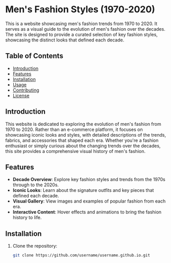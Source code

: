 # Men's Fashion Styles (1970-2020)

This is a website showcasing men's fashion trends from 1970 to 2020. It serves as a visual guide to the evolution of men's fashion over the decades. The site is designed to provide a curated selection of key fashion styles, showcasing the distinct looks that defined each decade.

## Table of Contents

- [Introduction](#introduction)
- [Features](#features)
- [Installation](#installation)
- [Usage](#usage)
- [Contributing](#contributing)
- [License](#license)

## Introduction

This website is dedicated to exploring the evolution of men's fashion from 1970 to 2020. Rather than an e-commerce platform, it focuses on showcasing iconic looks and styles, with detailed descriptions of the trends, fabrics, and accessories that shaped each era. Whether you're a fashion enthusiast or simply curious about the changing trends over the decades, this site provides a comprehensive visual history of men's fashion.

## Features

- **Decade Overview**: Explore key fashion styles and trends from the 1970s through to the 2020s.
- **Iconic Looks**: Learn about the signature outfits and key pieces that defined each decade.
- **Visual Gallery**: View images and examples of popular fashion from each era.
- **Interactive Content**: Hover effects and animations to bring the fashion history to life.

## Installation

1. Clone the repository:
   ```bash
   git clone https://github.com/username/username.github.io.git

